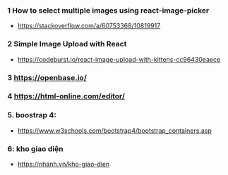 ### 1 How to select multiple images using react-image-picker
- https://stackoverflow.com/a/60753368/10819917
### 2 Simple Image Upload with React
- https://codeburst.io/react-image-upload-with-kittens-cc96430eaece
### 3 https://openbase.io/
### 4 https://html-online.com/editor/
### 5. boostrap 4:
- https://www.w3schools.com/bootstrap4/bootstrap_containers.asp

### 6: kho giao diện 
- https://nhanh.vn/kho-giao-dien
